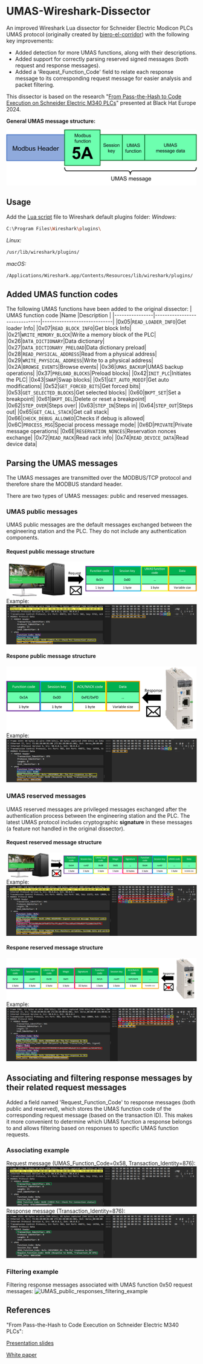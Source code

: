 # UMAS-Wireshark-Dissector
[](https://github.com/zaltzman/UMAS-Wireshark-Dissector#umas-wireshark-dissector)

An improved Wireshark Lua dissector for Schneider Electric Modicon PLCs UMAS protocol  (originally created by [biero-el-corridor](https://github.com/biero-el-corridor/Wireshark-UMAS-Modicon-M340-protocol)) with the following key improvements:

* Added detection for more UMAS functions, along with their descriptions.
* Added support for correctly parsing reserved signed messages (both request and response messages).
* Added a 'Request_Function_Code' field to relate each response message to its corresponding request message for easier analysis and packet filtering.

This dissector is based on the research "[From Pass-the-Hash to Code Execution on Schneider Electric M340 PLCs](https://www.blackhat.com/eu-24/briefings/schedule/#from-pass-the-hash-to-code-execution-on-schneider-electric-m340-plcs-42573)" presented at Black Hat Europe 2024.

**General UMAS message structure:**

![UMAS_structure](https://raw.githubusercontent.com/zaltzman/UMAS-Wireshark-Dissector/refs/heads/main/Images/umas1.png) 

## Usage

Add the [Lua script](https://raw.githubusercontent.com/zaltzman/UMAS-Wireshark-Dissector/refs/heads/main/umas-wireshark-dissector.lua) file to Wireshark default plugins folder:
*Windows:*
```sh
C:\Program Files\Wireshark\plugins\
```
*Linux:*
```sh
/usr/lib/wireshark/plugins/
```
*macOS:*
```sh
/Applications/Wireshark.app/Contents/Resources/lib/wireshark/plugins/
```

## Added UMAS function codes
The following UMAS functions have been added to the original dissector:
|  UMAS function code              |Name                          |Description               |
|----------------|-------------------------------|-----------------------------|
|0x05|`READ_LOADER_INFO`|Get loader Info|
|0x07|`READ_BLOCK_INFO`|Get block Info|
|0x21|`WRITE_MEMORY_BLOCK`|Write a memory block of the PLC|
|0x26|`DATA_DICTIONARY`|Data dictionary|
|0x27|`DATA_DICTIONARY_PRELOAD`|Data dictionary preload|
|0x28|`READ_PHYSICAL_ADDRESS`|Read from a physical address|
|0x29|`WRITE_PHYSICAL_ADDRESS`|Write to a physical address|
|0x2A|`BROWSE_EVENTS`|Browse events|
|0x36|`UMAS_BACKUP`|UMAS backup operations|
|0x37|`PRELOAD_BLOCKS`|Preload blocks|
|0x42|`INIT_PLC`|Initiates the PLC|
|0x43|`SWAP`|Swap blocks|
|0x51|`GET_AUTO_MODIF`|Get auto modifications|
|0x52|`GET_FORCED_BITS`|Get forced bits|
|0x53|`GET_SELECTED_BLOCKS`|Get selected blocks|
|0x60|`BKPT_SET`|Set a breakpoint|
|0x61|`BKPT_DEL`|Delete or reset a breakpoint|
|0x62|`STEP_OVER`|Steps over|
|0x63|`STEP_IN`|Steps in|
|0x64|`STEP_OUT`|Steps out|
|0x65|`GET_CALL_STACK`|Get call stack|
|0x66|`CHECK_DEBUG_ALLOWED`|Checks if debug is allowed|
|0x6C|`PROCESS_MSG`|Special process message mode|
|0x6D|`PRIVATE`|Private message operations|
|0x6E|`RESERVATION_NONCES`|Reservation nonces exchange|
|0x72|`READ_RACK`|Read rack info|
|0x74|`READ_DEVICE_DATA`|Read device data|

## Parsing the UMAS messages
The UMAS messages are transmitted over the MODBUS/TCP protocol and therefore share the MODBUS standard header.

There are two types of UMAS messages: public and reserved messages.

### UMAS public messages
UMAS public messages are the default messages exchanged between the engineering station and the PLC. They do not include any authentication components.

#### Request public message structure
![UMAS_public_request_structure](https://raw.githubusercontent.com/zaltzman/UMAS-Wireshark-Dissector/refs/heads/main/Images/umas2.png)
Example:
![UMAS_public_request_example](https://raw.githubusercontent.com/zaltzman/UMAS-Wireshark-Dissector/refs/heads/main/Images/umas6.png)
#### Respone public message structure
![UMAS_public_response_structure](https://raw.githubusercontent.com/zaltzman/UMAS-Wireshark-Dissector/refs/heads/main/Images/umas3.png)
Example:
![UMAS_public_response_example](https://raw.githubusercontent.com/zaltzman/UMAS-Wireshark-Dissector/refs/heads/main/Images/umas7.png)
### UMAS reserved messages
UMAS reserved messages are privileged messages exchanged after the authentication process between the engineering station and the PLC. The latest UMAS protocol includes cryptographic **signature** in these messages (a feature not handled in the original dissector).
#### Request reserved message structure
![UMAS_reserved_request_structure](https://raw.githubusercontent.com/zaltzman/UMAS-Wireshark-Dissector/refs/heads/main/Images/umas4.png)
Example:
![UMAS_reserved_request_example](https://raw.githubusercontent.com/zaltzman/UMAS-Wireshark-Dissector/refs/heads/main/Images/umas8.png)
#### Respone reserved message structure
![UMAS_reserved_response_structure](https://raw.githubusercontent.com/zaltzman/UMAS-Wireshark-Dissector/refs/heads/main/Images/umas5.png)
Example:
![UMAS_reserved_response_example](https://raw.githubusercontent.com/zaltzman/UMAS-Wireshark-Dissector/refs/heads/main/Images/umas9.png)
## Associating and filtering response messages by their related request messages
Added a field named 'Request_Function_Code' to response messages (both public and reserved), which stores the UMAS function code of the corresponding request message (based on the transaction ID). This makes it more convenient to determine which UMAS function a response belongs to and allows filtering based on responses to specific UMAS function requests.
### Associating example
Request message (UMAS_Function_Code=0x58, Transaction_Identity=876):
![UMAS_public_request_example](https://raw.githubusercontent.com/zaltzman/UMAS-Wireshark-Dissector/refs/heads/main/Images/umas10.png)
Response message (Transaction_Identity=876):
![UMAS_public_response_example](https://raw.githubusercontent.com/zaltzman/UMAS-Wireshark-Dissector/refs/heads/main/Images/umas11.png)
### Filtering example
Filtering response messages associated with UMAS function 0x50 request messages:
![UMAS_public_responses_filtering_example](https://raw.githubusercontent.com/zaltzman/UMAS-Wireshark-Dissector/refs/heads/main/Images/umas12.png)
## References
"From Pass-the-Hash to Code Execution on Schneider Electric M340 PLCs":

[Presentation slides](https://i.blackhat.com/EU-24/Presentations/EU-24-Zaltzman-From-Pass-the-Hash-to-Code-Execution.pdf)

[White paper](https://i.blackhat.com/EU-24/Presentations/EU-24-Zaltzman-From-Pass-the-Hash-to-Code-Execution-wp.pdf)
